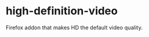 high-definition-video
=====================

Firefox addon that makes HD the default video quality.
